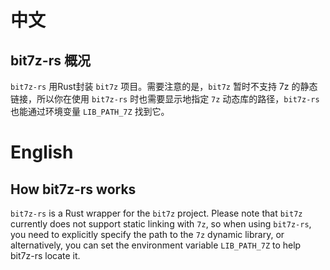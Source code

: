 # 中文

## bit7z-rs 概况

`bit7z-rs` 用Rust封装 `bit7z` 项目。需要注意的是，`bit7z` 暂时不支持 7z 的静态链接，所以你在使用 `bit7z-rs` 时也需要显示地指定 `7z` 动态库的路径，`bit7z-rs` 也能通过环境变量 `LIB_PATH_7Z` 找到它。

# English

## How bit7z-rs works

`bit7z-rs` is a Rust wrapper for the `bit7z` project. Please note that `bit7z` currently does not support static linking with `7z`, so when using `bit7z-rs`, you need to explicitly specify the path to the `7z` dynamic library, or alternatively, you can set the environment variable `LIB_PATH_7Z` to help bit7z-rs locate it.

